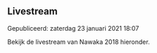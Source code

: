 


Livestream
-----------





 Gepubliceerd: zaterdag 23 januari 2021 18:07
   




 Bekijk de livestream van Nawaka 2018 hieronder.
 










